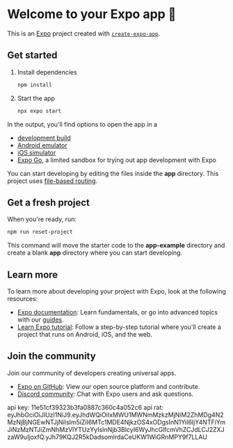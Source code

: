 # Welcome to your Expo app 👋

This is an [Expo](https://expo.dev) project created with [`create-expo-app`](https://www.npmjs.com/package/create-expo-app).

## Get started

1. Install dependencies

   ```bash
   npm install
   ```

2. Start the app

   ```bash
   npx expo start
   ```

In the output, you'll find options to open the app in a

- [development build](https://docs.expo.dev/develop/development-builds/introduction/)
- [Android emulator](https://docs.expo.dev/workflow/android-studio-emulator/)
- [iOS simulator](https://docs.expo.dev/workflow/ios-simulator/)
- [Expo Go](https://expo.dev/go), a limited sandbox for trying out app development with Expo

You can start developing by editing the files inside the **app** directory. This project uses [file-based routing](https://docs.expo.dev/router/introduction).

## Get a fresh project

When you're ready, run:

```bash
npm run reset-project
```

This command will move the starter code to the **app-example** directory and create a blank **app** directory where you can start developing.

## Learn more

To learn more about developing your project with Expo, look at the following resources:

- [Expo documentation](https://docs.expo.dev/): Learn fundamentals, or go into advanced topics with our [guides](https://docs.expo.dev/guides).
- [Learn Expo tutorial](https://docs.expo.dev/tutorial/introduction/): Follow a step-by-step tutorial where you'll create a project that runs on Android, iOS, and the web.

## Join the community

Join our community of developers creating universal apps.

- [Expo on GitHub](https://github.com/expo/expo): View our open source platform and contribute.
- [Discord community](https://chat.expo.dev): Chat with Expo users and ask questions.

api key: 11e51cf39323b3fa0887c360c4a052c6
api rat: eyJhbGciOiJIUzI1NiJ9.eyJhdWQiOiIxMWU1MWNmMzkzMjNiM2ZhMDg4N2MzNjBjNGEwNTJjNiIsIm5iZiI6MTc1MDE4NjkzOS4xODgsInN1YiI6IjY4NTFiYmJiNzMzNTJiZmNhMzVlYTUzYyIsInNjb3BlcyI6WyJhcGlfcmVhZCJdLCJ2ZXJzaW9uIjoxfQ.yJh79KQJ2R5kDadsomlrdaCeUKW1WiGRnMPY9f7LLAU